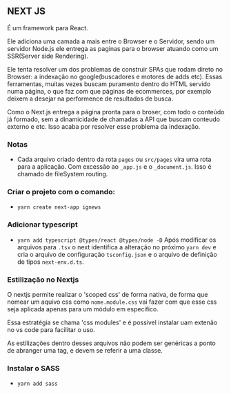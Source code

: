 ## NEXT JS

É um framework para React.

Ele adiciona uma camada a mais entre o Browser e o Servidor, sendo um servidor Node.js ele entrega as paginas para o browser atuando como um SSR(Server side Rendering).

Ele tenta resolver um dos problemas de construir SPAs que rodam direto no Browser: a indexação no google(buscadores e motores de adds etc). Essas ferramentas, muitas vezes buscam puramento dentro do HTML servido numa página, o que faz com que páginas de ecommerces, por exemplo deixem a desejar na performence de resultados de busca.

Como o Next.js entrega a página pronta para o broser, com todo o conteúdo já formado, sem a dinamicidade de chamadas a API que buscam conteudo externo e etc. Isso acaba por resolver esse problema da indexação.

### Notas

- Cada arquivo criado dentro da rota `pages` ou `src/pages` vira uma rota para a aplicação. Com excessão ao `_app.js` e o `_document.js`. Isso é chamado de fileSystem routing.

### Criar o projeto com o comando:

- `yarn create next-app ignews`

### Adicionar typescript

- `yarn add typescript @types/react @types/node -D`
Após modificar os arquivos para `.tsx` o next identifica a alteração no próximo `yarn dev` e cria o arquivo de configuração `tsconfig.json` e o arquivo de definição de tipos `next-env.d.ts`.

### Estilização no Nextjs

O nextjs permite realizar o 'scoped css' de forma nativa, de forma que nomear um aquivo css como `nome.module.css` vai fazer com que esse css seja aplicada apenas para um módulo em específico.

Essa estratégia se chama 'css modules' e é possivel instalar uam extenão no vs code para facilitar o uso.

As estilizações dentro desses arquivos não podem ser genéricas a ponto de abranger uma tag, e devem se referir a uma classe.

### Instalar o SASS
- `yarn add sass`